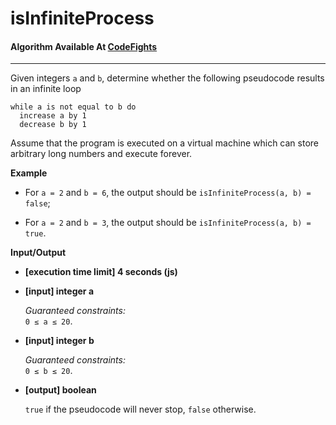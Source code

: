 # isInfiniteProcess

#### Algorithm Available At [CodeFights](https://codefights.com/arcade/code-arcade/at-the-crossroads/aFF9HDm2Rsti9j5kc/description)

---

Given integers `a` and `b`, determine whether the following pseudocode results in an infinite loop

```
while a is not equal to b do
  increase a by 1
  decrease b by 1
```

Assume that the program is executed on a virtual machine which can store arbitrary long numbers and execute forever.

**Example**

- For `a = 2` and `b = 6`, the output should be
  `isInfiniteProcess(a, b) = false`;

- For `a = 2` and `b = 3`, the output should be
  `isInfiniteProcess(a, b) = true`.

**Input/Output**

- **[execution time limit] 4 seconds (js)**

- **[input] integer a**

  _Guaranteed constraints:_  
  `0 ≤ a ≤ 20`.

- **[input] integer b**

  _Guaranteed constraints:_  
  `0 ≤ b ≤ 20`.

- **[output] boolean**

  `true` if the pseudocode will never stop, `false` otherwise.